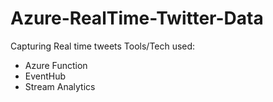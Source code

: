 # Azure-RealTime-Twitter-Data
Capturing Real time tweets
Tools/Tech used:
  - Azure Function
  - EventHub
  - Stream Analytics
